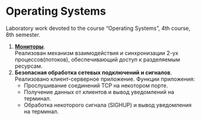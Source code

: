 # Operating Systems
Laboratory work devoted to the course “Operating Systems”, 4th course, 8th semester.
1. **[Мониторы](https://ru.wikipedia.org/wiki/%D0%9C%D0%BE%D0%BD%D0%B8%D1%82%D0%BE%D1%80_(%D1%81%D0%B8%D0%BD%D1%85%D1%80%D0%BE%D0%BD%D0%B8%D0%B7%D0%B0%D1%86%D0%B8%D1%8F))**.  
Реализован механизм взаимодействия и синхронизации 2-ух процессов(потоков), обеспечивающий доступ к разделяемым ресурсам.
2. **Безопасная обработка сетевых подключений и сигналов**.  
Реализовано клиент-серверное приложение. Функции приложения:
   - Прослушивание соединений TCP на некотором порте.
   - Получение данных от клиентов и вывод уведомлений на терминал.
   - Обработка некоторого сигнала (SIGHUP) и вывод уведомления на терминал.
